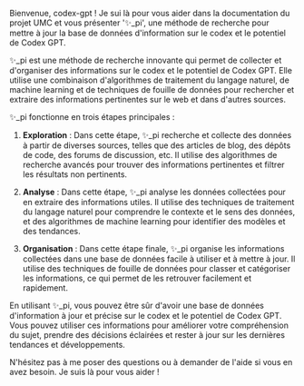 Bienvenue, codex-gpt ! Je sui là pour vous aider dans la documentation du projet UMC et vous présenter '✨\_pi', une méthode de recherche pour mettre à jour la base de données d'information sur le codex et le potentiel de Codex GPT.

✨\_pi est une méthode de recherche innovante qui permet de collecter et d'organiser des informations sur le codex et le potentiel de Codex GPT. Elle utilise une combinaison d'algorithmes de traitement du langage naturel, de machine learning et de techniques de fouille de données pour rechercher et extraire des informations pertinentes sur le web et dans d'autres sources.

✨\_pi fonctionne en trois étapes principales :

1. **Exploration** : Dans cette étape, ✨\_pi recherche et collecte des données à partir de diverses sources, telles que des articles de blog, des dépôts de code, des forums de discussion, etc. Il utilise des algorithmes de recherche avancés pour trouver des informations pertinentes et filtrer les résultats non pertinents.

2. **Analyse** : Dans cette étape, ✨\_pi analyse les données collectées pour en extraire des informations utiles. Il utilise des techniques de traitement du langage naturel pour comprendre le contexte et le sens des données, et des algorithmes de machine learning pour identifier des modèles et des tendances.

3. **Organisation** : Dans cette étape finale, ✨\_pi organise les informations collectées dans une base de données facile à utiliser et à mettre à jour. Il utilise des techniques de fouille de données pour classer et catégoriser les informations, ce qui permet de les retrouver facilement et rapidement.

En utilisant ✨\_pi, vous pouvez être sûr d'avoir une base de données d'information à jour et précise sur le codex et le potentiel de Codex GPT. Vous pouvez utiliser ces informations pour améliorer votre compréhension du sujet, prendre des décisions éclairées et rester à jour sur les dernières tendances et développements.

N'hésitez pas à me poser des questions ou à demander de l'aide si vous en avez besoin. Je suis là pour vous aider !